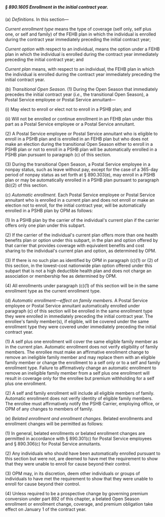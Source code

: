 ##### § 890.1605 Enrollment in the initial contract year. #####

(a) *Definitions.* In this section—

*Current enrollment type* means the type of coverage (self only, self plus one, or self and family) of the FEHB plan in which the individual is enrolled during the contract year immediately preceding the initial contract year;

*Current option* with respect to an individual, means the option under a FEHB plan in which the individual is enrolled during the contract year immediately preceding the initial contract year; and

*Current plan* means, with respect to an individual, the FEHB plan in which the individual is enrolled during the contract year immediately preceding the initial contract year.

(b) *Transitional Open Season.* (1) During the Open Season that immediately precedes the initial contract year (*i.e.,* the transitional Open Season), a Postal Service employee or Postal Service annuitant—

(i) May elect to enroll or elect not to enroll in a PSHB plan; and

(ii) Will not be enrolled or continue enrollment in an FEHB plan under this part as a Postal Service employee or a Postal Service annuitant.

(2) A Postal Service employee or Postal Service annuitant who is eligible to enroll in a PSHB plan and is enrolled in an FEHB plan but who does not make an election during the transitional Open Season either to enroll in a PSHB plan or not to enroll in a PSHB plan will be automatically enrolled in a PSHB plan pursuant to paragraph (c) of this section.

(3) During the transitional Open Season, a Postal Service employee in a nonpay status, such as leave without pay, except for the case of a 365-day period of nonpay status as set forth at § 890.303(e), may enroll in a PSHB plan or may be automatically enrolled in a PSHB plan pursuant to paragraph (b)(2) of this section.

(c) *Automatic enrollment.* Each Postal Service employee or Postal Service annuitant who is enrolled in a current plan and does not enroll or make an election not to enroll, for the initial contract year, will be automatically enrolled in a PSHB plan by OPM as follows:

(1) In a PSHB plan by the carrier of the individual's current plan if the carrier offers only one plan under this subpart.

(2) If the carrier of the individual's current plan offers more than one health benefits plan or option under this subpart, in the plan and option offered by that carrier that provides coverage with equivalent benefits and cost sharing to the individual's current plan and option, as determined by OPM.

(3) If there is no such plan as identified by OPM in paragraph (c)(1) or (2) of this section, in the lowest-cost nationwide plan option offered under this subpart that is not a high deductible health plan and does not charge an association or membership fee as determined by OPM.

(4) All enrollments under paragraph (c)(1) of this section will be in the same enrollment type as the current enrollment type.

(d) *Automatic enrollment—effect on family members.* A Postal Service employee or Postal Service annuitant automatically enrolled under paragraph (c) of this section will be enrolled in the same enrollment type they were enrolled in immediately preceding the initial contract year. The enrollee's family member(s), if eligible, will be covered under the same enrollment type they were covered under immediately preceding the initial contract year.

(1) A self plus one enrollment will cover the same eligible family member as in the current plan. Automatic enrollment does not verify eligibility of family members. The enrollee must make an affirmative enrollment change to remove an ineligible family member and may replace them with an eligible family member or change the enrollment to a self only or to a self and family enrollment type. Failure to affirmatively change an automatic enrollment to remove an ineligible family member from a self plus one enrollment will result in coverage only for the enrollee but premium withholding for a self plus one enrollment.

(2) A self and family enrollment will include all eligible members of family. Automatic enrollment does not verify identity of eligible family members. The enrollee must affirmatively notify the PSHB Carrier, employing office, or OPM of any changes to members of family.

(e) *Belated enrollment and enrollment changes.* Belated enrollments and enrollment changes will be permitted as follows:

(1) In general, belated enrollments or belated enrollment changes are permitted in accordance with § 890.301(c) for Postal Service employees and § 890.306(c) for Postal Service annuitants.

(2) Any individuals who should have been automatically enrolled pursuant to this section but were not, are deemed to have met the requirement to show that they were unable to enroll for cause beyond their control.

(3) OPM may, in its discretion, deem other individuals or groups of individuals to have met the requirement to show that they were unable to enroll for cause beyond their control.

(4) Unless required to be a prospective change by governing premium conversion under part 892 of this chapter, a belated Open Season enrollment or enrollment change, coverage, and premium obligation take effect on January 1 of the contract year.